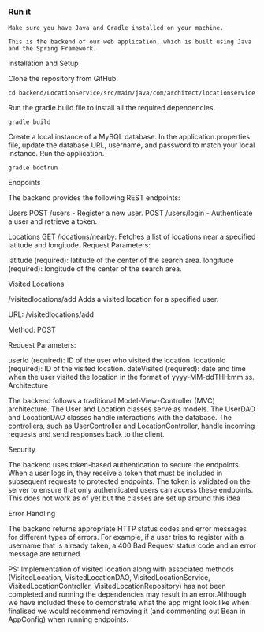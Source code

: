 ### Run it

    Make sure you have Java and Gradle installed on your machine.

    This is the backend of our web application, which is built using Java and the Spring Framework.

Installation and Setup

Clone the repository from GitHub.
    
    cd backend/LocationService/src/main/java/com/architect/locationservice

Run the gradle.build file to install all the required dependencies.
	
	gradle build


Create a local instance of a MySQL database.
In the application.properties file, update the database URL, username, and password to match your local instance.
Run the application.

	gradle bootrun



Endpoints

The backend provides the following REST endpoints:

Users
POST /users - Register a new user.
POST /users/login - Authenticate a user and retrieve a token.

Locations
GET /locations/nearby: Fetches a list of locations near a specified latitude and longitude.
Request Parameters:

latitude (required): latitude of the center of the search area.
longitude (required): longitude of the center of the search area.

Visited Locations

/visitedlocations/add
Adds a visited location for a specified user.

URL: /visitedlocations/add

Method: POST

Request Parameters:

userId (required): ID of the user who visited the location.
locationId (required): ID of the visited location.
dateVisited (required): date and time when the user visited the location in the format of yyyy-MM-ddTHH:mm:ss.
Architecture

The backend follows a traditional Model-View-Controller (MVC) architecture. The User and Location classes serve as models. The UserDAO and LocationDAO classes handle interactions with the database. The controllers, such as UserController and LocationController, handle incoming requests and send responses back to the client.

Security

The backend uses token-based authentication to secure the endpoints. When a user logs in, they receive a token that must be included in subsequent requests to protected endpoints. The token is validated on the server to ensure that only authenticated users can access these endpoints. This does not work  as of yet but the classes are set up around this idea

Error Handling

The backend returns appropriate HTTP status codes and error messages for different types of errors. For example, if a user tries to register with a username that is already taken, a 400 Bad Request status code and an error message are returned.


PS:
Implementation of visited location along with associated methods (VisitedLocation, VisitedLocationDAO, VisitedLocationService, VisitedLocationController, VisitedLocationRepository) has not been  completed and running the dependencies may result in an error.Although we have included these to  demonstrate what the app might look like when finalised we would recommend removing it (and commenting out Bean in AppConfig) when running endpoints.